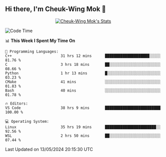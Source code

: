 ## Hi there, I'm Cheuk-Wing Mok 👋

<!--
**mozro0327/mozro0327** is a ✨ _special_ ✨ repository because its `README.md` (this file) appears on your GitHub profile.

Here are some ideas to get you started:

- 🔭 I’m currently working on ...
- 🌱 I’m currently learning ...
- 👯 I’m looking to collaborate on ...
- 🤔 I’m looking for help with ...
- 💬 Ask me about ...
- 📫 How to reach me: ...
- 😄 Pronouns: ...
- ⚡ Fun fact: ...
-->

<p align="center">
  <a href="https://github.com/mozro0327" class="rich-diff-level-one">
    <img src="https://github-readme-stats.vercel.app/api?username=mozro0327&title_color=333&text_color=777" alt="Cheuk-Wing Mok's Stats" >
    <!-- &hide=issues
    <img src="https://github-readme-stats.vercel.app/api?username=mozro0327&hide=issues&title_color=333&text_color=777" alt="Cheuk-Wing Mok's Stats" >
    -->
  </a>
</p>

<!--START_SECTION:waka-->
![Code Time](http://img.shields.io/badge/Code%20Time-2%2C593%20hrs%2023%20mins-blue)

📊 **This Week I Spent My Time On** 

```text
💬 Programming Languages: 
C++                      31 hrs 12 mins      ████████████████████░░░░░   81.76 % 
C                        3 hrs 18 mins       ██░░░░░░░░░░░░░░░░░░░░░░░   08.66 % 
Python                   1 hr 13 mins        █░░░░░░░░░░░░░░░░░░░░░░░░   03.23 % 
CMake                    41 mins             ░░░░░░░░░░░░░░░░░░░░░░░░░   01.83 % 
Bash                     40 mins             ░░░░░░░░░░░░░░░░░░░░░░░░░   01.78 % 

🔥 Editors: 
VS Code                  38 hrs 9 mins       █████████████████████████   100.00 % 

💻 Operating System: 
Linux                    35 hrs 19 mins      ███████████████████████░░   92.56 % 
WSL                      2 hrs 50 mins       ██░░░░░░░░░░░░░░░░░░░░░░░   07.44 % 
```


 Last Updated on 13/05/2024 20:15:30 UTC
<!--END_SECTION:waka-->
